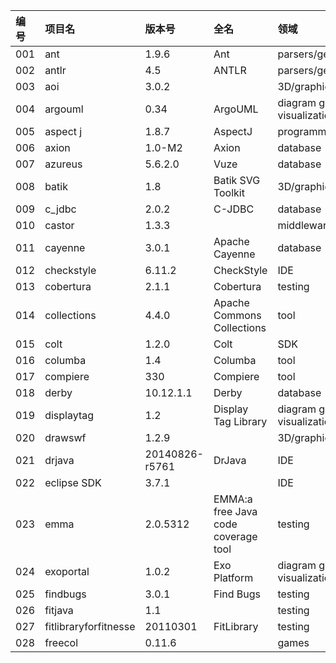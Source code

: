 | 编号 | 项目名                | 版本号         | 全名                                | 领域                                 |
|:-----|:----------------------|:---------------|:------------------------------------|:-------------------------------------|
| 001  | ant                   | 1.9.6          | Ant                                 | parsers/generators/make              |
| 002  | antlr                 | 4.5            | ANTLR                               | parsers/generators/make              |
| 003  | aoi                   | 3.0.2          |                                     | 3D/graphics/media                    |
| 004  | argouml               | 0.34           | ArgoUML                             | diagram generator/data visualization |
| 005  | aspect j              | 1.8.7          | AspectJ                             | programming language                 |
| 006  | axion                 | 1.0-M2         | Axion                               | database                             |
| 007  | azureus               | 5.6.2.0        | Vuze                                | database                             |
| 008  | batik                 | 1.8            | Batik SVG Toolkit                   | 3D/graphics/media                    |
| 009  | c_jdbc                | 2.0.2          | C-JDBC                              | database                             |
| 010  | castor                | 1.3.3          |                                     | middleware                           |
| 011  | cayenne               | 3.0.1          | Apache Cayenne                      | database                             |
| 012  | checkstyle            | 6.11.2         | CheckStyle                          | IDE                                  |
| 013  | cobertura             | 2.1.1          | Cobertura                           | testing                              |
| 014  | collections           | 4.4.0          | Apache Commons Collections          | tool                                 |
| 015  | colt                  | 1.2.0          | Colt                                | SDK                                  |
| 016  | columba               | 1.4            | Columba                             | tool                                 |
| 017  | compiere              | 330            | Compiere                            | tool                                 |
| 018  | derby                 | 10.12.1.1      | Derby                               | database                             |
| 019  | displaytag            | 1.2            | Display Tag Library                 | diagram generator/data visualization |
| 020  | drawswf               | 1.2.9          |                                     | 3D/graphics/media                    |
| 021  | drjava                | 20140826-r5761 | DrJava                              | IDE                                  |
| 022  | eclipse SDK           | 3.7.1          |                                     | IDE                                  |
| 023  | emma                  | 2.0.5312       | EMMA:a free Java code coverage tool | testing                              |
| 024  | exoportal             | 1.0.2          | Exo Platform                        | diagram generator/data visualization |
| 025  | findbugs              | 3.0.1          | Find Bugs                           | testing                              |
| 026  | fitjava               | 1.1            |                                     | testing                              |
| 027  | fitlibraryforfitnesse | 20110301       | FitLibrary                          | testing                              |
| 028  | freecol               | 0.11.6         |                                     | games                                |